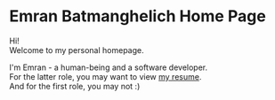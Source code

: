 # Emran Batmanghelich Home Page
Hi!  
Welcome to my personal homepage.  

I'm Emran - a human-being and a software developer.  
For the latter role, you may want to view [my resume](/CV/).  
And for the first role, you may not :)
